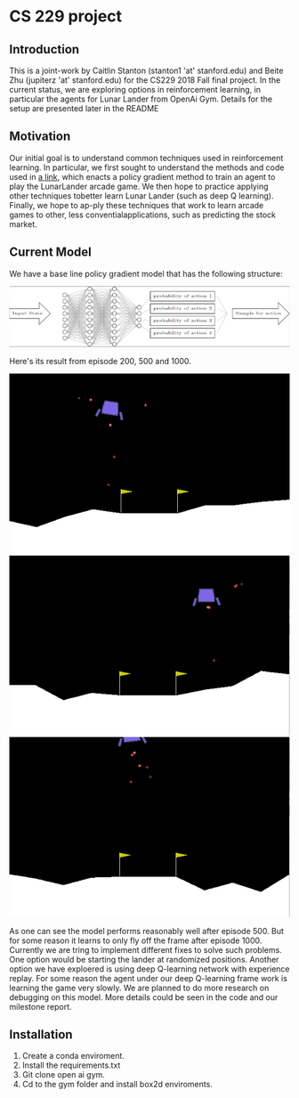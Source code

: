 # CS 229 project

## Introduction

This is a joint-work by Caitlin Stanton (stanton1 'at' stanford.edu) and Beite Zhu (jupiterz 'at' stanford.edu) for the CS229 2018 Fall final project. In the current status, we are exploring options in reinforcement learning, in particular the agents for Lunar Lander from OpenAi Gym. Details for the setup are presented later in the README

## Motivation

Our initial goal is to understand common techniques used in reinforcement learning.  In particular, we first sought to understand the methods and code used in [a link](https://medium.com/@gabogarza/deep-reinforcement-learning-policy-gradients-8f6df70404e6?fbclid=IwAR1mO7reVWv9ldNfBCWyTqHGZjvtMIGtGjfi1oV8sRrSpfSi5lCZHePZ1Ts}{medium.com/@gabogarza/deep-reinforcement-learning-policy-gradients), which enacts a policy gradient method to train an agent to play the LunarLander arcade game.  We then hope to practice applying other techniques tobetter learn Lunar Lander (such as deep Q learning).  Finally, we hope to ap-ply these techniques that work to learn arcade games to other, less conventialapplications, such as predicting the stock market.

## Current Model

We have a base line policy gradient model that has the following structure:

![Alt text](image/layers.PNG?raw=true "layers")

Here's its result from episode 200, 500 and 1000.

![Alt text](image/episode-200.gif?raw=true "episode 200") 
![Alt text](image/episode-500.gif?raw=true "episode 500") 
![Alt text](image/episode-1000.gif?raw=true "episode 1000")

As one can see the model performs reasonably well after episode 500. But for some reason it learns to only fly off the frame after episode 1000. Currently we are tring to implement different fixes to solve such problems. One option would be starting the lander at randomized positions. Another option we have exploered is using deep Q-learning network with experience replay. For some reason the agent under our deep Q-learning frame work is learning the game very slowly. We are planned to do more research on debugging on this model. More details could be seen in the code and our milestone report.

## Installation

1. Create a conda enviroment.
2. Install the requirements.txt
3. Git clone open ai gym.
4. Cd to the gym folder and install box2d enviroments.
